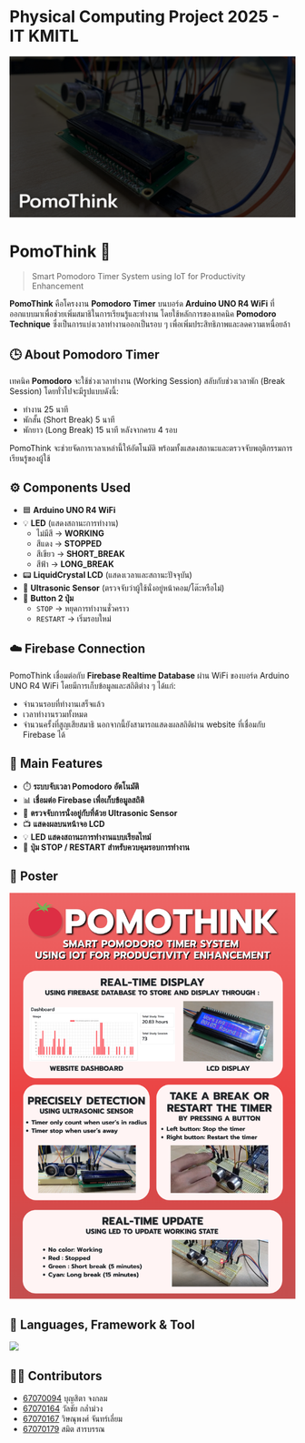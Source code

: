 # Physical Computing Project 2025 - IT KMITL

![](/image/backdrop/pomothink_bgfade.png)

# PomoThink 🍅
> Smart Pomodoro Timer System using IoT for Productivity Enhancement

**PomoThink** คือโครงงาน **Pomodoro Timer**  บนบอร์ด **Arduino UNO R4 WiFi** ที่ออกแบบมาเพื่อช่วยเพิ่มสมาธิในการเรียนรู้และทำงาน โดยใช้หลักการของเทคนิค **Pomodoro Technique** ซึ่งเป็นการแบ่งเวลาทำงานออกเป็นรอบ ๆ เพื่อเพิ่มประสิทธิภาพและลดความเหนื่อยล้า

## 🕒 About Pomodoro Timer
เทคนิค **Pomodoro** จะใช้ช่วงเวลาทำงาน (Working Session) สลับกับช่วงเวลาพัก (Break Session) โดยทั่วไปจะมีรูปแบบดังนี้:
- ทำงาน 25 นาที
- พักสั้น (Short Break) 5 นาที
- พักยาว (Long Break) 15 นาที หลังจากครบ 4 รอบ

PomoThink จะช่วยจัดการเวลาเหล่านี้ให้อัตโนมัติ พร้อมทั้งแสดงสถานะและตรวจจับพฤติกรรมการเรียนรู้ของผู้ใช้

## ⚙️ Components Used
- 🟦 **Arduino UNO R4 WiFi**
- 💡 **LED** (แสดงสถานะการทำงาน)
  - ไม่มีสี → **WORKING**
  - สีแดง → **STOPPED**
  - สีเขียว → **SHORT_BREAK**
  - สีฟ้า → **LONG_BREAK**
- 📟 **LiquidCrystal LCD** (แสดงเวลาและสถานะปัจจุบัน)
- 📏 **Ultrasonic Sensor** (ตรวจจับว่าผู้ใช้นั่งอยู่หน้าคอม/โต๊ะหรือไม่)
- 🔘 **Button 2 ปุ่ม**
  - `STOP` → หยุดการทำงานชั่วคราว
  - `RESTART` → เริ่มรอบใหม่

## ☁️ Firebase Connection
PomoThink เชื่อมต่อกับ **Firebase Realtime Database** ผ่าน WiFi ของบอร์ด Arduino UNO R4 WiFi
โดยมีการเก็บข้อมูลและสถิติต่าง ๆ ได้แก่:
- จำนวนรอบที่ทำงานเสร็จแล้ว
- เวลาทำงานรวมทั้งหมด
- จำนวนครั้งที่สูญเสียสมาธิ
นอกจากนี้ยังสามารถแสดงผลสถิติผ่าน website ที่เชื่อมกับ Firebase ได้

## 👀 Main Features
- ⏱️ **ระบบจับเวลา Pomodoro อัตโนมัติ**
- 📊 **เชื่อมต่อ Firebase เพื่อเก็บข้อมูลสถิติ**
- 🧍 **ตรวจจับการนั่งอยู่กับที่ด้วย Ultrasonic Sensor**
- 📺 **แสดงผลบนหน้าจอ LCD**
- 💡 **LED แสดงสถานะการทำงานแบบเรียลไทม์**
- 🔄 **ปุ่ม STOP / RESTART สำหรับควบคุมรอบการทำงาน**

## 🎨 Poster
![](/image/poster/pomothink_poster.png)

## 🚀 Languages, Framework & Tool
<img src="https://skillicons.dev/icons?i=arduino,html,css,js,bootstrap,jquery,firebase"/>

## 🧑‍💻 Contributors
* [67070094](https://github.com/CyanKagami) บุญสิตา จงกลม
* [67070164](https://github.com/GEOFFCHARGE) วัลชัย กล่ำม่วง
* [67070167](https://github.com/WissanupongChanliem) วิษณุพงศ์ จันทร์เลี่ยม
* [67070179](https://github.com/67070179Smith) สมิต สารบรรณ

